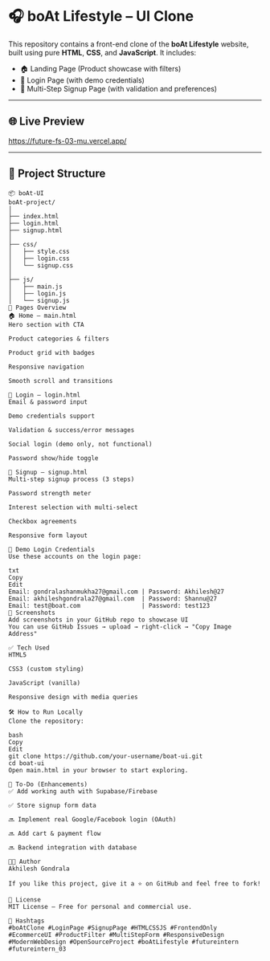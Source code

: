 # 🎧 boAt Lifestyle – UI Clone

This repository contains a front-end clone of the **boAt Lifestyle** website, built using pure **HTML**, **CSS**, and **JavaScript**. It includes:

- 🏠 Landing Page (Product showcase with filters)
- 🔐 Login Page (with demo credentials)
- 📝 Multi-Step Signup Page (with validation and preferences)

---

## 🌐 Live Preview

https://future-fs-03-mu.vercel.app/

---

## 📁 Project Structure

```plaintext
📦 boAt-UI
boAt-project/
│
├── index.html            
├── login.html
├── signup.html
│
├── css/
│   ├── style.css         
│   ├── login.css         
│   └── signup.css        
│
├── js/
│   ├── main.js           
│   ├── login.js          
│   └── signup.js  
🚀 Pages Overview
🏠 Home – main.html
Hero section with CTA

Product categories & filters

Product grid with badges

Responsive navigation

Smooth scroll and transitions

🔐 Login – login.html
Email & password input

Demo credentials support

Validation & success/error messages

Social login (demo only, not functional)

Password show/hide toggle

📝 Signup – signup.html
Multi-step signup process (3 steps)

Password strength meter

Interest selection with multi-select

Checkbox agreements

Responsive form layout

🧪 Demo Login Credentials
Use these accounts on the login page:

txt
Copy
Edit
Email: gondralashanmukha27@gmail.com | Password: Akhilesh@27  
Email: akhileshgondrala27@gmail.com  | Password: Shannu@27  
Email: test@boat.com                 | Password: test123
📸 Screenshots
Add screenshots in your GitHub repo to showcase UI
You can use GitHub Issues → upload → right-click → "Copy Image Address"

✅ Tech Used
HTML5

CSS3 (custom styling)

JavaScript (vanilla)

Responsive design with media queries

🛠 How to Run Locally
Clone the repository:

bash
Copy
Edit
git clone https://github.com/your-username/boat-ui.git
cd boat-ui
Open main.html in your browser to start exploring.

📌 To-Do (Enhancements)
✅ Add working auth with Supabase/Firebase

✅ Store signup form data

🔜 Implement real Google/Facebook login (OAuth)

🔜 Add cart & payment flow

🔜 Backend integration with database

👨‍💻 Author
Akhilesh Gondrala

If you like this project, give it a ⭐ on GitHub and feel free to fork!

📄 License
MIT License – Free for personal and commercial use.

📎 Hashtags
#boAtClone #LoginPage #SignupPage #HTMLCSSJS #FrontendOnly #EcommerceUI #ProductFilter #MultiStepForm #ResponsiveDesign #ModernWebDesign #OpenSourceProject #boAtLifestyle #futureintern #futureintern_03
